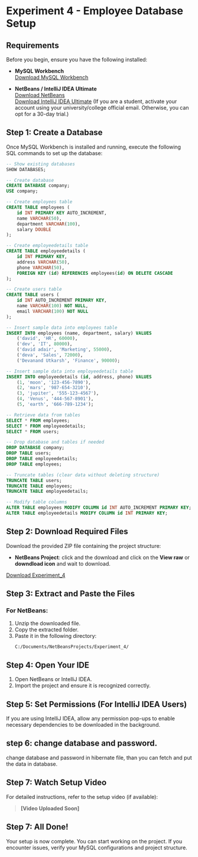# Experiment 4 - Employee Database Setup

## Requirements
Before you begin, ensure you have the following installed:

- **MySQL Workbench**  
  [Download MySQL Workbench](https://dev.mysql.com/downloads/workbench/)

- **NetBeans / IntelliJ IDEA Ultimate**  
  [Download NetBeans](https://netbeans.apache.org/download/index.html)  
  [Download IntelliJ IDEA Ultimate](https://www.jetbrains.com/idea/) (If you are a student, activate your account using your university/college official email. Otherwise, you can opt for a 30-day trial.)

## Step 1: Create a Database
Once MySQL Workbench is installed and running, execute the following SQL commands to set up the database:

```sql
-- Show existing databases
SHOW DATABASES;

-- Create database
CREATE DATABASE company;
USE company;

-- Create employees table
CREATE TABLE employees (
    id INT PRIMARY KEY AUTO_INCREMENT,
    name VARCHAR(50),
    department VARCHAR(100),
    salary DOUBLE
);

-- Create employeedetails table
CREATE TABLE employeedetails (
    id INT PRIMARY KEY,
    address VARCHAR(50),
    phone VARCHAR(50),
    FOREIGN KEY (id) REFERENCES employees(id) ON DELETE CASCADE
);

-- Create users table
CREATE TABLE users (
    id INT AUTO_INCREMENT PRIMARY KEY,
    name VARCHAR(100) NOT NULL,
    email VARCHAR(100) NOT NULL
);

-- Insert sample data into employees table
INSERT INTO employees (name, department, salary) VALUES
    ('david', 'HR', 60000),
    ('dev', 'IT', 80000),
    ('david adair', 'Marketing', 55000),
    ('deva', 'Sales', 72000),
    ('Devanand Utkarsh', 'Finance', 90000);

-- Insert sample data into employeedetails table
INSERT INTO employeedetails (id, address, phone) VALUES
    (1, 'moon', '123-456-7890'),
    (2, 'mars', '987-654-3210'),
    (3, 'jupiter', '555-123-4567'),
    (4, 'Venus', '444-567-8901'),
    (5, 'earth', '666-789-1234');

-- Retrieve data from tables
SELECT * FROM employees;
SELECT * FROM employeedetails;
SELECT * FROM users;

-- Drop database and tables if needed
DROP DATABASE company;
DROP TABLE users;
DROP TABLE employeedetails;
DROP TABLE employees;

-- Truncate tables (clear data without deleting structure)
TRUNCATE TABLE users;
TRUNCATE TABLE employees;
TRUNCATE TABLE employeedetails;

-- Modify table columns
ALTER TABLE employees MODIFY COLUMN id INT AUTO_INCREMENT PRIMARY KEY;
ALTER TABLE employeedetails MODIFY COLUMN id INT PRIMARY KEY;
```

## Step 2: Download Required Files
Download the provided ZIP file containing the project structure:

- **NetBeans Project**:
click and the download and click on the **View raw** or **downdload icon** and wait to download.

 [Download Experiment_4](https://github.com/devanandd7/academic_help/blob/main/(AIP)_2_sem/exp_4/worksheet%20_%26_File/Experiment_4.zip)

## Step 3: Extract and Paste the Files
### For NetBeans:
1. Unzip the downloaded file.
2. Copy the extracted folder.
3. Paste it in the following directory:
   ```
   C:/Documents/NetBeansProjects/Experiment_4/
   ```

## Step 4: Open Your IDE
1. Open NetBeans or IntelliJ IDEA.
2. Import the project and ensure it is recognized correctly.

## Step 5: Set Permissions (For IntelliJ IDEA Users)
If you are using IntelliJ IDEA, allow any permission pop-ups to enable necessary dependencies to be downloaded in the background.

## step 6: change database and password.
change database and password in hibernate file, than you can fetch and put the data in database.

## Step 7: Watch Setup Video
For detailed instructions, refer to the setup video (if available):

> **[Video Uploaded Soon]**

## Step 7: All Done!
Your setup is now complete. You can start working on the project. If you encounter issues, verify your MySQL configurations and project structure.

